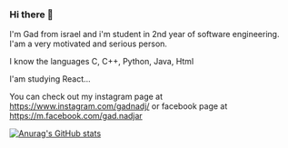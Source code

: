 ### Hi there 👋 

I'm Gad from israel and i'm student in 2nd year of software engineering. I'am a very motivated and serious person. 

I know the languages C, C++, Python, Java, Html  

I'am studying React... 

You can check out my instagram page at https://www.instagram.com/gadnadj/ or facebook page at https://m.facebook.com/gad.nadjar  

[![Anurag's GitHub stats](https://github-readme-stats.vercel.app/api?username=gadnadj)](https://github.com/anuraghazra/github-readme-stats)


